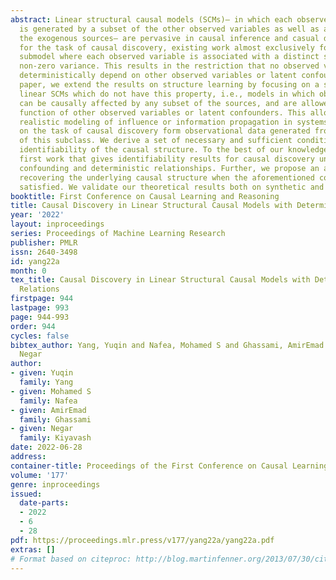 ```yaml
---
abstract: Linear structural causal models (SCMs)– in which each observed variable
  is generated by a subset of the other observed variables as well as a subset of
  the exogenous sources– are pervasive in causal inference and casual discovery. However,
  for the task of causal discovery, existing work almost exclusively focus on the
  submodel where each observed variable is associated with a distinct source with
  non-zero variance. This results in the restriction that no observed variable can
  deterministically depend on other observed variables or latent confounders. In this
  paper, we extend the results on structure learning by focusing on a subclass of
  linear SCMs which do not have this property, i.e., models in which observed variables
  can be causally affected by any subset of the sources, and are allowed to be a deterministic
  function of other observed variables or latent confounders. This allows for a more
  realistic modeling of influence or information propagation in systems. We focus
  on the task of causal discovery form observational data generated from a member
  of this subclass. We derive a set of necessary and sufficient conditions for unique
  identifiability of the causal structure. To the best of our knowledge, this is the
  first work that gives identifiability results for causal discovery under both latent
  confounding and deterministic relationships. Further, we propose an algorithm for
  recovering the underlying causal structure when the aforementioned conditions are
  satisfied. We validate our theoretical results both on synthetic and real datasets.
booktitle: First Conference on Causal Learning and Reasoning
title: Causal Discovery in Linear Structural Causal Models with Deterministic Relations
year: '2022'
layout: inproceedings
series: Proceedings of Machine Learning Research
publisher: PMLR
issn: 2640-3498
id: yang22a
month: 0
tex_title: Causal Discovery in Linear Structural Causal Models with Deterministic
  Relations
firstpage: 944
lastpage: 993
page: 944-993
order: 944
cycles: false
bibtex_author: Yang, Yuqin and Nafea, Mohamed S and Ghassami, AmirEmad and Kiyavash,
  Negar
author:
- given: Yuqin
  family: Yang
- given: Mohamed S
  family: Nafea
- given: AmirEmad
  family: Ghassami
- given: Negar
  family: Kiyavash
date: 2022-06-28
address:
container-title: Proceedings of the First Conference on Causal Learning and Reasoning
volume: '177'
genre: inproceedings
issued:
  date-parts:
  - 2022
  - 6
  - 28
pdf: https://proceedings.mlr.press/v177/yang22a/yang22a.pdf
extras: []
# Format based on citeproc: http://blog.martinfenner.org/2013/07/30/citeproc-yaml-for-bibliographies/
---
```

